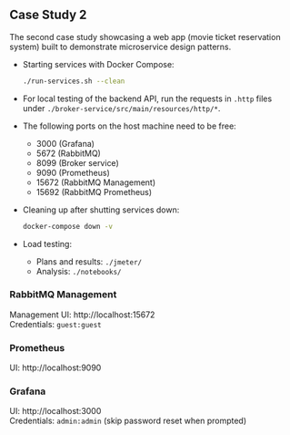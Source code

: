 ## Case Study 2

The second case study showcasing a web app (movie ticket reservation system) built to demonstrate microservice design patterns.

- Starting services with Docker Compose:

  ```bash
  ./run-services.sh --clean
  ```

- For local testing of the backend API, run the requests in `.http` files under `./broker-service/src/main/resources/http/*`.

- The following ports on the host machine need to be free:

  - 3000 (Grafana)
  - 5672 (RabbitMQ)
  - 8099 (Broker service)
  - 9090 (Prometheus)
  - 15672 (RabbitMQ Management)
  - 15692 (RabbitMQ Prometheus)

- Cleaning up after shutting services down:

  ```bash
  docker-compose down -v
  ```

- Load testing:
  - Plans and results: `./jmeter/`
  - Analysis: `./notebooks/`

### RabbitMQ Management

Management UI: http://localhost:15672 <br/>
Credentials: `guest:guest`

### Prometheus

UI: http://localhost:9090

### Grafana

UI: http://localhost:3000 <br/>
Credentials: `admin:admin` (skip password reset when prompted)
